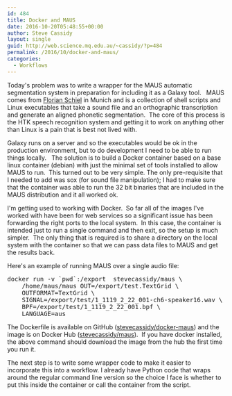 ```yaml
---
id: 484
title: Docker and MAUS
date: 2016-10-20T05:48:55+00:00
author: Steve Cassidy
layout: single
guid: http://web.science.mq.edu.au/~cassidy/?p=484
permalink: /2016/10/docker-and-maus/
categories:
  - Workflows
---
```

Today's problem was to write a wrapper for the MAUS automatic segmentation system in preparation for including it as a Galaxy tool.   MAUS comes from [Florian Schiel](https://www.phonetik.uni-muenchen.de/institut/mitarbeiter/schiel/Schiel.html) in Munich and is a collection of shell scripts and Linux executables that take a sound file and an orthographic transcription and generate an aligned phonetic segmentation.  The core of this process is the HTK speech recognition system and getting it to work on anything other than Linux is a pain that is best not lived with. <!--more-->

Galaxy runs on a server and so the executables would be ok in the production environment, but to do development I need to be able to run things locally.   The solution is to build a Docker container based on a base linux container (debian) with just the minimal set of tools installed to allow MAUS to run.  This turned out to be very simple. The only pre-requisite that I needed to add was sox (for sound file manipulation); I had to make sure that the container was able to run the 32 bit binaries that are included in the MAUS distribution and it all worked ok.

I'm getting used to working with Docker.  So far all of the images I've worked with have been for web services so a significant issue has been forwarding the right ports to the local system.  In this case, the container is intended just to run a single command and then exit, so the setup is much simpler.  The only thing that is required is to share a directory on the local system with the container so that we can pass data files to MAUS and get the results back.

Here's an example of running MAUS over a single audio file:

<pre>docker run -v <span class="pl-s"><span class="pl-pds">`</span><span class="pl-c1">pwd</span><span class="pl-pds">`</span></span>:/export  stevecassidy/maus \
    /home/maus/maus OUT=/export/test.TextGrid \
    OUTFORMAT=TextGrid \
    SIGNAL=/export/test/1_1119_2_22_001-ch6-speaker16.wav \
    BPF=/export/test/1_1119_2_22_001.bpf \
    LANGUAGE=aus</pre>

The Dockerfile is available on GitHub ([stevecassidy/docker-maus](https://github.com/stevecassidy/docker-maus)) and the image is on Docker Hub ([stevecassidy/maus](https://hub.docker.com/r/stevecassidy/maus/)).  If you have docker installed, the above command should download the image from the hub the first time you run it.

The next step is to write some wrapper code to make it easier to incorporate this into a workflow. I already have Python code that wraps around the regular command line version so the choice I face is whether to put this inside the container or call the container from the script.

